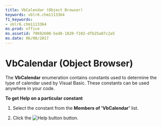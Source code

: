 ```yaml
---
title: VbCalendar (Object Browser)
keywords: vblr6.chm1113364
f1_keywords:
- vblr6.chm1113364
ms.prod: office
ms.assetid: 79692600-5ed8-1820-f102-dfb25a87c2a5
ms.date: 06/08/2017
---
```



# VbCalendar (Object Browser)

The **VbCalendar** enumeration contains constants used to determine the type of calendar used by Visual Basic. These constants can be used anywhere in your code.

 **To get Help on a particular constant**




1. Select the constant from the **Members of 'VbCalendar'** list.
    
2. Click the 
![Help button](images/but_help_ZA01201583.gif) button.
    


